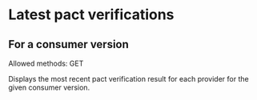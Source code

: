 # Latest pact verifications

## For a consumer version

Allowed methods: GET

Displays the most recent pact verification result for each provider for the given consumer version.
